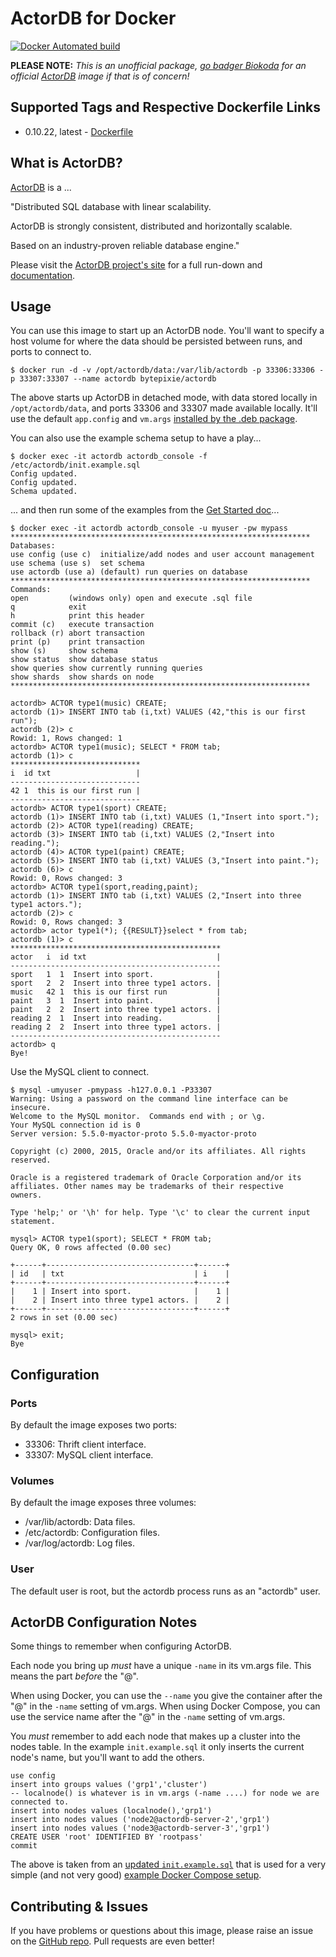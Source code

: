 # ActorDB for Docker
[![Docker Automated build](https://img.shields.io/docker/automated/bytepixie/actordb.svg?maxAge=2592000)](https://github.com/bytepixie/actordb-for-docker/tree/master/build/)

**PLEASE NOTE:** *This is an unofficial package, [go badger Biokoda](https://github.com/biokoda/actordb/issues) for an official [ActorDB](http://www.actordb.com) image if that is of concern!*

## Supported Tags and Respective Dockerfile Links
* 0.10.22, latest - [Dockerfile](https://github.com/bytepixie/actordb-for-docker/blob/master/build/Dockerfile)

## What is ActorDB?
[ActorDB](http://www.actordb.com) is a ...

"Distributed SQL database with linear scalability.

ActorDB is strongly consistent, distributed and horizontally scalable.

Based on an industry-proven reliable database engine."

Please visit the [ActorDB project's site](http://www.actordb.com) for a full run-down and [documentation](http://www.actordb.com/docs-about.html).

## Usage
You can use this image to start up an ActorDB node. You'll want to specify a host volume for where the data should be persisted between runs, and ports to connect to.

    $ docker run -d -v /opt/actordb/data:/var/lib/actordb -p 33306:33306 -p 33307:33307 --name actordb bytepixie/actordb

The above starts up ActorDB in detached mode, with data stored locally in `/opt/actordb/data`, and ports 33306 and 33307 made available locally. It'll use the default `app.config` and `vm.args` [installed by the .deb package](https://github.com/biokoda/actordb/tree/master/etc).

You can also use the example schema setup to have a play...

    $ docker exec -it actordb actordb_console -f /etc/actordb/init.example.sql
    Config updated.
    Config updated.
    Schema updated.

... and then run some of the examples from the [Get Started doc](http://www.actordb.com/docs-getstarted.html)...

    $ docker exec -it actordb actordb_console -u myuser -pw mypass
    *******************************************************************
    Databases:
    use config (use c)  initialize/add nodes and user account management
    use schema (use s)  set schema
    use actordb (use a) (default) run queries on database
    *******************************************************************
    Commands:
    open         (windows only) open and execute .sql file
    q            exit
    h            print this header
    commit (c)   execute transaction
    rollback (r) abort transaction
    print (p)    print transaction
    show (s)     show schema
    show status  show database status
    show queries show currently running queries
    show shards  show shards on node
    *******************************************************************

    actordb> ACTOR type1(music) CREATE; 
    actordb (1)> INSERT INTO tab (i,txt) VALUES (42,"this is our first run");
    actordb (2)> c
    Rowid: 1, Rows changed: 1
    actordb> ACTOR type1(music); SELECT * FROM tab;
    actordb (1)> c
    *****************************
    i  id txt                   |
    -----------------------------
    42 1  this is our first run |
    -----------------------------
    actordb> ACTOR type1(sport) CREATE;
    actordb (1)> INSERT INTO tab (i,txt) VALUES (1,"Insert into sport.");
    actordb (2)> ACTOR type1(reading) CREATE;
    actordb (3)> INSERT INTO tab (i,txt) VALUES (2,"Insert into reading.");
    actordb (4)> ACTOR type1(paint) CREATE;
    actordb (5)> INSERT INTO tab (i,txt) VALUES (3,"Insert into paint.");
    actordb (6)> c
    Rowid: 0, Rows changed: 3
    actordb> ACTOR type1(sport,reading,paint);
    actordb (1)> INSERT INTO tab (i,txt) VALUES (2,"Insert into three type1 actors.");
    actordb (2)> c
    Rowid: 0, Rows changed: 3
    actordb> actor type1(*); {{RESULT}}select * from tab;
    actordb (1)> c
    ***********************************************
    actor   i  id txt                             |
    -----------------------------------------------
    sport   1  1  Insert into sport.              |
    sport   2  2  Insert into three type1 actors. |
    music   42 1  this is our first run           |
    paint   3  1  Insert into paint.              |
    paint   2  2  Insert into three type1 actors. |
    reading 2  1  Insert into reading.            |
    reading 2  2  Insert into three type1 actors. |
    -----------------------------------------------
    actordb> q
    Bye!

Use the MySQL client to connect.

    $ mysql -umyuser -pmypass -h127.0.0.1 -P33307
    Warning: Using a password on the command line interface can be insecure.
    Welcome to the MySQL monitor.  Commands end with ; or \g.
    Your MySQL connection id is 0
    Server version: 5.5.0-myactor-proto 5.5.0-myactor-proto

    Copyright (c) 2000, 2015, Oracle and/or its affiliates. All rights reserved.

    Oracle is a registered trademark of Oracle Corporation and/or its
    affiliates. Other names may be trademarks of their respective
    owners.

    Type 'help;' or '\h' for help. Type '\c' to clear the current input statement.

    mysql> ACTOR type1(sport); SELECT * FROM tab;
    Query OK, 0 rows affected (0.00 sec)

    +------+---------------------------------+------+
    | id   | txt                             | i    |
    +------+---------------------------------+------+
    |    1 | Insert into sport.              |    1 |
    |    2 | Insert into three type1 actors. |    2 |
    +------+---------------------------------+------+
    2 rows in set (0.00 sec)

    mysql> exit;
    Bye

## Configuration
### Ports
By default the image exposes two ports:

* 33306: Thrift client interface.
* 33307: MySQL client interface.

### Volumes
By default the image exposes three volumes:

* /var/lib/actordb: Data files.
* /etc/actordb: Configuration files.
* /var/log/actordb: Log files.

### User
The default user is root, but the actordb process runs as an "actordb" user.

## ActorDB Configuration Notes
Some things to remember when configuring ActorDB.

Each node you bring up *must* have a unique `-name` in its vm.args file. This means the part *before* the "@".

When using Docker, you can use the `--name` you give the container after the "@" in the `-name` setting of vm.args.
When using Docker Compose, you can use the service name after the "@" in the `-name` setting of vm.args.

You *must* remember to add each node that makes up a cluster into the nodes table. In the example `init.example.sql` it only inserts the current node's name, but you'll want to add the others.

    use config
    insert into groups values ('grp1','cluster')
    -- localnode() is whatever is in vm.args (-name ....) for node we are connected to.
    insert into nodes values (localnode(),'grp1')
    insert into nodes values ('node2@actordb-server-2','grp1')
    insert into nodes values ('node3@actordb-server-3','grp1')
    CREATE USER 'root' IDENTIFIED BY 'rootpass'
    commit

The above is taken from an [updated `init.example.sql`](https://github.com/bytepixie/actordb-for-docker/blob/master/node1/etc/init.example.sql) that is used for a very simple (and not very good) [example Docker Compose setup](https://github.com/bytepixie/actordb-for-docker/blob/master/docker-compose.yml).

## Contributing & Issues
If you have problems or questions about this image, please raise an issue on the [GitHub repo](https://github.com/bytepixie/actordb-for-docker/issues).
Pull requests are even better!

